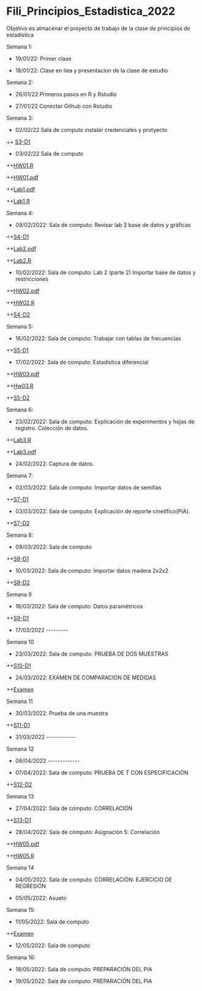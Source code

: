 # Fili_Principios_Estadistica_2022
Objetivo es almacenar el proyecto de trabajo de la clase de principios de estadística

Semana 1:

+ 19/01/22: Primer clase

+ 18/01/22: Clase en liea y presentacion de la clase de estudio

Semana 2:

+ 26/01/22 Primeros pasos en R y Rstudio

+ 27/01/22 Conectar Github con Rstudio

Semana 3:

+ 02/02/22 Sala de computo instalar credenciales y protyecto

++ [S3-D1](https://github.com/FiliOjeda/Fili_Principios_Estadistica_2022/blob/main/Clases/Clase-S3-D1.R)

+ 03/02/22  Sala de computo

++[HW01.R](https://github.com/FiliOjeda/Fili_Principios_Estadistica_2022/blob/main/Tareas/TareaXX__Filiberto.R)

++[HW01.pdf](https://github.com/FiliOjeda/Fili_Principios_Estadistica_2022/blob/main/Tareas/TareaXX__Filiberto.pdf)

++[Lab1.pdf](https://github.com/FiliOjeda/Fili_Principios_Estadistica_2022/blob/main/Laboratorios/Laboratorio-1.pdf)

++[Lab1.R](https://github.com/FiliOjeda/Fili_Principios_Estadistica_2022/blob/main/Laboratorios/Laboratorio%201.R)

Semana 4:

+ 09/02/2022: Sala de computo: Revisar lab 2 base de datos y gráficas

++[S4-D1](https://github.com/FiliOjeda/Fili_Principios_Estadistica_2022/blob/main/Clases/Clase-S4-D1.R)

++[Lab2.pdf](https://github.com/FiliOjeda/Fili_Principios_Estadistica_2022/blob/main/Laboratorios/Laboratorio-semana-3.pdf)

++[Lab2.R](https://github.com/FiliOjeda/Fili_Principios_Estadistica_2022/blob/main/Laboratorios/Laboratorio-semana-3.R)

+ 10/02/2022: Sala de computo: Lab 2 (parte 2) Importar base de datos y restricciones

++[HW02.pdf](https://github.com/FiliOjeda/Fili_Principios_Estadistica_2022/blob/main/Tareas/Tarea_2_HW02.pdf)

++[HW02.R](https://github.com/FiliOjeda/Fili_Principios_Estadistica_2022/blob/main/Tareas/Tarea%20HW02.R)

++[S4-D2](https://github.com/FiliOjeda/Fili_Principios_Estadistica_2022/blob/main/Clases/Clase-S4-D2.R)

Semana 5:

+ 16/02/2022: Sala de computo: Trabajar con tablas de frecuencias

++[S5-D1](https://github.com/FiliOjeda/Fili_Principios_Estadistica_2022/blob/main/Clases/Clase-S5-D1.R)

+ 17/02/2022: Sala de computo: Estadística diferencial

++[HW03.pdf](https://github.com/FiliOjeda/Fili_Principios_Estadistica_2022/blob/main/Tareas/HW03_Filiberto.pdf)

++[Hw03.R](https://github.com/FiliOjeda/Fili_Principios_Estadistica_2022/blob/main/Tareas/HW03_Filiberto.R)

++[S5-D2](https://github.com/FiliOjeda/Fili_Principios_Estadistica_2022/blob/main/Clases/Clase-S5-D2.R)

Semana 6:

+ 23/02/2022: Sala de computo: Explicación de experimentos y hojas de registro. Colección de datos.

++[Lab3.R](https://github.com/FiliOjeda/Fili_Principios_Estadistica_2022/blob/main/Laboratorios/Laboratorio-6.R)

++[Lab3.pdf](https://github.com/FiliOjeda/Fili_Principios_Estadistica_2022/blob/main/Laboratorios/Laboratorio-6.pdf)

+ 24/02/2022: Captura de datos.

Semana 7:

+ 02/03/2022: Sala de computo: Importar datos de semillas

++[S7-D1](https://github.com/FiliOjeda/Fili_Principios_Estadistica_2022/blob/main/Clases/Clase-S7-D1.R)

+ 03/03/2022: Sala de computo: Explicación de reporte cinetífico(PIA).

++[S7-D2](https://github.com/FiliOjeda/Fili_Principios_Estadistica_2022/blob/main/Clases/Clase-S7-D2.R)

Semana 8:

+ 09/03/2022: Sala de computo

++[S8-D1](https://github.com/FiliOjeda/Fili_Principios_Estadistica_2022/blob/main/Clases/Clase-S8-D1.R)

+ 10/03/2022: Sala de computo: Importar datos madera 2x2x2

++[S8-D2](https://github.com/FiliOjeda/Fili_Principios_Estadistica_2022/blob/main/Clases/Clase-S8-D2.R)

Semana 9

+ 16/03/2022: Sala de computo: Datos paramétricos

++[S9-D1](https://github.com/FiliOjeda/Fili_Principios_Estadistica_2022/blob/main/Clases/Clase-S9-D1.R)

+ 17/03/2022 ---------

Semana 10

+ 23/03/2022: Sala de computo: PRUEBA DE DOS MUESTRAS

++[S10-D1](https://github.com/FiliOjeda/Fili_Principios_Estadistica_2022/blob/main/Clases/Clase-S10-D1.R)

+ 24/03/2022: EXAMEN DE COMPARACION DE MEDIDAS

++[Examen](https://github.com/FiliOjeda/Fili_Principios_Estadistica_2022/blob/main/Tareas/Examen.R)

Semana 11

+ 30/03/2022: Prueba de una muestra

++[S11-D1](https://github.com/FiliOjeda/Fili_Principios_Estadistica_2022/blob/main/Clases/Clase-S11_D1.R)

+ 31/03/2022 ------------

Semana 12
 
+ 06/04/2022 -------------

+ 07/04/2022: Sala de computo: PRUEBA DE T CON ESPECIFICACIÓN

++[S12-D2](https://github.com/FiliOjeda/Fili_Principios_Estadistica_2022/blob/main/Tareas/Examen.R)

Semana 13

+ 27/04/2022: Sala de cómputo: CORRELACIÓN

++[S13-D1](https://github.com/FiliOjeda/Fili_Principios_Estadistica_2022/blob/main/Clases/Clase-S13-D1.R)

+ 28/04/2022: Sala de cómputo: Asignación 5: Correlación

++[HW05.pdf](https://github.com/FiliOjeda/Fili_Principios_Estadistica_2022/blob/main/Tareas/HW-5-Filiberto.pdf)

++[HW05.R](https://github.com/FiliOjeda/Fili_Principios_Estadistica_2022/blob/main/Tareas/HW-5.R)

Semana 14

+ 04/05/2022: Sala de computo: CORRELACIÓN: EJERCICIO DE REGRESIÓN

+ 05/05/2022: Asueto

Semana 15:

+ 11/05/2022: Sala de computo

++[Examen](https://github.com/FiliOjeda/Fili_Principios_Estadistica_2022/blob/main/Tareas/Examen-11-mayo.R)

+ 12/05/2022: Sala de computo

Semana 16:

+ 18/05/2022: Sala de computo: PREPARACIÓN DEL PIA

+ 19/05/2022: Sala de computo: PREPARACIÓN DEL PIA

